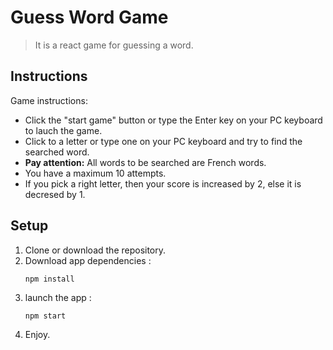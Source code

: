 # Guess Word Game
> It is a react game for guessing a word.

## Instructions
Game instructions:
- Click the "start game" button or type the Enter key on your PC keyboard to lauch the game.
- Click to a letter or type one on your PC keyboard and try to find the searched word.
- **Pay attention:** All words to be searched are French words.
- You have a maximum 10 attempts.
- If you pick a right letter, then your score is increased by 2, else it is decresed by 1.

## Setup

1. Clone or download the repository.
2. Download app dependencies :
    ```
    npm install
    ```
3. launch the app :
    ```
    npm start
    ```
4. Enjoy.
